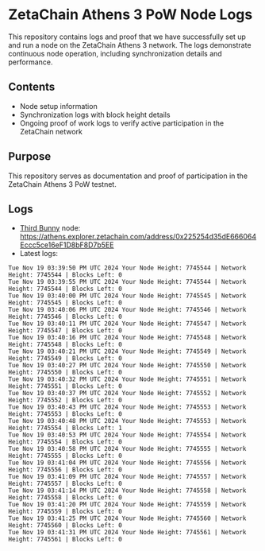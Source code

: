 # ZetaChain Athens 3 PoW Node Logs
This repository contains logs and proof that we have successfully set up and run a node on the ZetaChain Athens 3 network. The logs demonstrate continuous node operation, including synchronization details and performance.

## Contents
- Node setup information
- Synchronization logs with block height details
- Ongoing proof of work logs to verify active participation in the ZetaChain network

## Purpose
This repository serves as documentation and proof of participation in the ZetaChain Athens 3 PoW testnet.

## Logs

- [Third Bunny](https://thirdbunny.xyz/) node: https://athens.explorer.zetachain.com/address/0x225254d35dE666064Eccc5ce16eF1D8bF8D7b5EE
- Latest logs:
```
Tue Nov 19 03:39:50 PM UTC 2024 Your Node Height: 7745544 | Network Height: 7745544 | Blocks Left: 0
Tue Nov 19 03:39:55 PM UTC 2024 Your Node Height: 7745544 | Network Height: 7745544 | Blocks Left: 0
Tue Nov 19 03:40:00 PM UTC 2024 Your Node Height: 7745545 | Network Height: 7745545 | Blocks Left: 0
Tue Nov 19 03:40:06 PM UTC 2024 Your Node Height: 7745546 | Network Height: 7745546 | Blocks Left: 0
Tue Nov 19 03:40:11 PM UTC 2024 Your Node Height: 7745547 | Network Height: 7745547 | Blocks Left: 0
Tue Nov 19 03:40:16 PM UTC 2024 Your Node Height: 7745548 | Network Height: 7745548 | Blocks Left: 0
Tue Nov 19 03:40:21 PM UTC 2024 Your Node Height: 7745549 | Network Height: 7745549 | Blocks Left: 0
Tue Nov 19 03:40:27 PM UTC 2024 Your Node Height: 7745550 | Network Height: 7745550 | Blocks Left: 0
Tue Nov 19 03:40:32 PM UTC 2024 Your Node Height: 7745551 | Network Height: 7745551 | Blocks Left: 0
Tue Nov 19 03:40:37 PM UTC 2024 Your Node Height: 7745552 | Network Height: 7745552 | Blocks Left: 0
Tue Nov 19 03:40:43 PM UTC 2024 Your Node Height: 7745553 | Network Height: 7745553 | Blocks Left: 0
Tue Nov 19 03:40:48 PM UTC 2024 Your Node Height: 7745553 | Network Height: 7745554 | Blocks Left: 1
Tue Nov 19 03:40:53 PM UTC 2024 Your Node Height: 7745554 | Network Height: 7745554 | Blocks Left: 0
Tue Nov 19 03:40:58 PM UTC 2024 Your Node Height: 7745555 | Network Height: 7745555 | Blocks Left: 0
Tue Nov 19 03:41:04 PM UTC 2024 Your Node Height: 7745556 | Network Height: 7745556 | Blocks Left: 0
Tue Nov 19 03:41:09 PM UTC 2024 Your Node Height: 7745557 | Network Height: 7745557 | Blocks Left: 0
Tue Nov 19 03:41:14 PM UTC 2024 Your Node Height: 7745558 | Network Height: 7745558 | Blocks Left: 0
Tue Nov 19 03:41:20 PM UTC 2024 Your Node Height: 7745559 | Network Height: 7745559 | Blocks Left: 0
Tue Nov 19 03:41:25 PM UTC 2024 Your Node Height: 7745560 | Network Height: 7745560 | Blocks Left: 0
Tue Nov 19 03:41:31 PM UTC 2024 Your Node Height: 7745561 | Network Height: 7745561 | Blocks Left: 0
```
